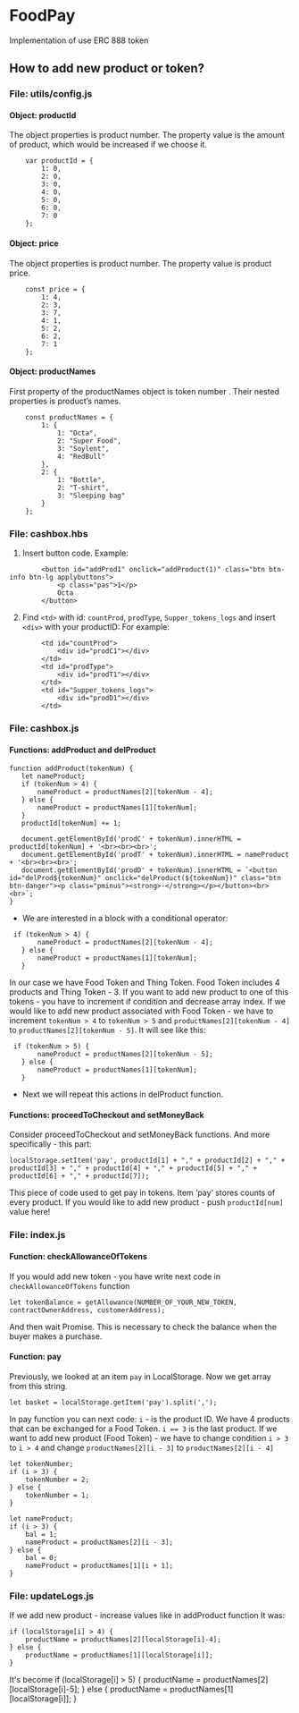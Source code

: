 # FoodPay
Implementation of use ERC 888 token

 
## How to add new product or token?
### File: utils/config.js
#### Object: productId
The object properties is product number. 
The property value is the amount of product, which would be increased if we choose it.
```
    var productId = {
        1: 0,
        2: 0,
        3: 0,
        4: 0,
        5: 0,
        6: 0,
        7: 0
    };
```
#### Object: price
The object properties is product number. 
The property value is product price.
```
    const price = {
        1: 4,
        2: 3,
        3: 7,
        4: 1,
        5: 2,
        6: 2,
        7: 1
    };
```
#### Object: productNames
First property of the productNames object is token number .
Their nested properties is product’s names.
```
    const productNames = {
        1: {
            1: "Octa",
            2: "Super Food",
            3: "Soylent",
            4: "RedBull"
        },
        2: {
            1: "Bottle",
            2: "T-shirt",
            3: "Sleeping bag"
        }
    };
```

### File: cashbox.hbs
1. Insert button code.
    Example:
```
        <button id="addProd1" onclick="addProduct(1)" class="btn btn-info btn-lg applybuttons">
            <p class="pas">1</p>
            Octa
        </button>
```
2. Find `<td>` with id: `countProd`, `prodType`, `Supper_tokens_logs` and insert `<div>` with your productID:
    For example:
```
        <td id="countProd">
            <div id="prodC1"></div>
        </td>
        <td id="prodType">
            <div id="prodT1"></div>
        </td>
        <td id="Supper_tokens_logs">
            <div id="prodD1"></div>
        </td>
```    
    
### File: cashbox.js
#### Functions: addProduct and delProduct
```
function addProduct(tokenNum) {
   let nameProduct;
   if (tokenNum > 4) {
       nameProduct = productNames[2][tokenNum - 4];
   } else {
       nameProduct = productNames[1][tokenNum];
   }
   productId[tokenNum] += 1;

   document.getElementById('prodC' + tokenNum).innerHTML = productId[tokenNum] + '<br><br><br>';
   document.getElementById('prodT' + tokenNum).innerHTML = nameProduct + '<br><br><br>';
   document.getElementById('prodD' + tokenNum).innerHTML = `<button id="delProd${tokenNum}" onclick="delProduct(${tokenNum})" class="btn btn-danger"><p class="pminus"><strong>-</strong></p></button><br><br>`;
}
```

* We are interested in a block with a conditional operator:
```
 if (tokenNum > 4) {
       nameProduct = productNames[2][tokenNum - 4];
   } else {
       nameProduct = productNames[1][tokenNum];
   }
```   
In our case we have Food Token and Thing Token. Food Token includes 4 products and Thing Token - 3.
If you want to add new product to one of this tokens - you have to increment if condition and decrease array index.
If we would like to add new product associated with Food Token - we have to increment `tokenNum > 4` to `tokenNum > 5` and `productNames[2][tokenNum - 4]` to `productNames[2][tokenNum - 5]`.
It will see like this:
```
 if (tokenNum > 5) {
       nameProduct = productNames[2][tokenNum - 5];
   } else {
       nameProduct = productNames[1][tokenNum];
   }
 ```  

* Next we will repeat this actions in delProduct function.

#### Functions: proceedToСheckout and setMoneyBack
Сonsider proceedToСheckout and setMoneyBack functions.
And more specifically - this part: 
```
localStorage.setItem('pay', productId[1] + "," + productId[2] + "," + productId[3] + "," + productId[4] + "," + productId[5] + "," + productId[6] + "," + productId[7]);
```
This piece of code used to get pay in tokens. Item ‘pay’ stores counts of every product. If you would like to add new product - push ```productId[num]``` value here!


### File: index.js
#### Function: checkAllowanceOfTokens
If you would add new token - you have write next code in `checkAllowanceOfTokens` function
```
let tokenBalance = getAllowance(NUMBER_OF_YOUR_NEW_TOKEN, contractOwnerAddress, customerAddress);
```
And then wait Promise. This is necessary to check the balance when the buyer makes a purchase.

#### Function: pay
Previously, we looked at an item `pay` in LocalStorage. Now we get array from this string.
```
let basket = localStorage.getItem('pay').split(',');
```
In pay function you can next code:
`i` - is the product ID.
We have 4 products that can be exchanged for a Food Token. `i == 3` is the last product. If we want to add new product (Food Token) - we have to change condition `i > 3` to `i > 4` and change ```productNames[2][i - 3]``` to ```productNames[2][i - 4]```
```
let tokenNumber;
if (i > 3) {
    tokenNumber = 2;
} else {
    tokenNumber = 1;
}

let nameProduct;
if (i > 3) {
    bal = 1;
    nameProduct = productNames[2][i - 3];
} else {
    bal = 0;
    nameProduct = productNames[1][i + 1];
}
```
### File: updateLogs.js
If we add new product - increase values like in addProduct function
It was:
```
if (localStorage[i] > 4) {
    productName = productNames[2][localStorage[i]-4];
} else {
    productName = productNames[1][localStorage[i]];
}
```
It's become
if (localStorage[i] > 5) {
    productName = productNames[2][localStorage[i]-5];
} else {
    productName = productNames[1][localStorage[i]];
}



    
    
    


